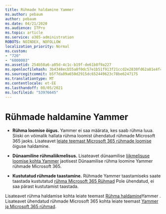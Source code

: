 ```yaml
---
title: Rühmade haldamine Yammer
ms.author: pebaum
author: pebaum
ms.date: 04/21/2020
ms.audience: ITPro
ms.topic: article
ms.service: o365-administration
ROBOTS: NOINDEX, NOFOLLOW
localization_priority: Normal
ms.custom:
- "720"
- "6000003"
ms.assetid: 254b58a6-a85d-4c1c-b19f-de61b8f9a227
ms.openlocfilehash: 3b4348ecb55a8f0dc57e1b51f913f21ccd2e2830fd62a81e4f47a77ef371a226
ms.sourcegitcommit: b5f7da89a650d2915dc652449623c78be6247175
ms.translationtype: MT
ms.contentlocale: et-EE
ms.lasthandoff: 08/05/2021
ms.locfileid: "53976645"
---
```

# <a name="manage-groups-in-yammer"></a>Rühmade haldamine Yammer

- **Rühma loomise õigus.** Yammer ei saa määrata, kes saab rühma luua. Siiski on võimalik hallata rühma loomist ühendatud rühmade Microsoft 365 jaoks. Lisateavet [leiate teemast Microsoft 365 rühmade loomise](https://docs.microsoft.com/microsoft-365/admin/create-groups/manage-creation-of-groups) õiguse haldamine.

- **Dünaamiline rühmaliikmelisus.** Lisateavet dünaamilise [liikmelisuse loomise kohta Yammer](https://docs.microsoft.com/yammer/manage-yammer-groups/create-a-dynamic-group) jaotisest Dünaamilise rühma loomine Yammer rühmade Microsoft 365.

- **Kustutatud rühmade taastamine.** Rühmade Yammer taastamiseks saate taastada kustutatud [rühma Microsoft 365 Rühmad](https://docs.microsoft.com/microsoft-365/admin/create-groups/restore-deleted-group) Pole ühendatud, ei saa pärast kustutamist taastada.

Lisateavet rühma haldamise kohta leiate teemast [Rühma haldamine](https://support.office.com/article/Manage-a-group-in-Yammer-6e05c6d6-5548-4c88-89cd-e6757a514ef2)Yammer . Lisateavet ühendatud rühmade Microsoft 365 kohta leiate teemast [Yammer ja Microsoft 365 rühmad](https://docs.microsoft.com/yammer/manage-yammer-groups/yammer-and-office-365-groups).
  